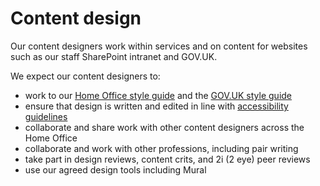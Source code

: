 Content design
==============

Our content designers work within services and on content for websites such as our staff SharePoint intranet and GOV.UK.  

We expect our content designers to:  

-	work to our [Home Office style guide](https://design.homeoffice.gov.uk/design-and-content/content/content-style-guide) and the [GOV.UK style guide](https://www.gov.uk/guidance/style-guide/a-to-z)
-	ensure that design is written and edited in line with [accessibility guidelines](https://design.homeoffice.gov.uk/accessibility) 
-	collaborate and share work with other content designers across the Home Office 
-	collaborate and work with other professions, including pair writing 
-	take part in design reviews, content crits, and 2i (2 eye) peer reviews 
-	use our agreed design tools including Mural  

